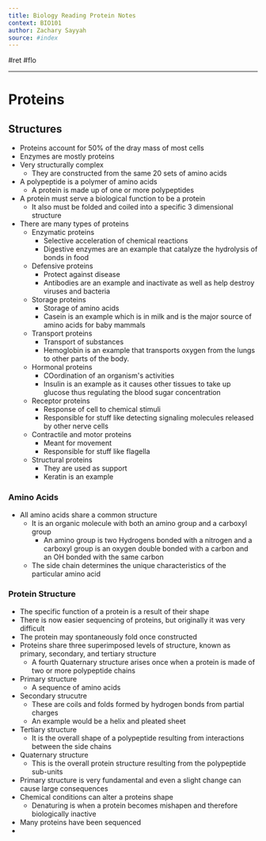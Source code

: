 ```yaml
---
title: Biology Reading Protein Notes
context: BIO101
author: Zachary Sayyah
source: #index
---
```


#ret 
#flo

---

# Proteins

## Structures
 - Proteins account for 50% of the dray mass of most cells
 - Enzymes are mostly proteins
 - Very structurally complex
	 - They are constructed from the same 20 sets of amino acids
 - A polypeptide is a polymer of amino acids
	 - A protein is made up of one or more polypeptides
 - A protein must serve a biological function to be a protein
	 - It also must be folded and coiled into a specific 3 dimensional structure
 - There are many types of proteins
	 - Enzymatic proteins
		 - Selective acceleration of chemical reactions
		 - Digestive enzymes are an example that catalyze the hydrolysis of bonds in food
	 - Defensive proteins
		 - Protect against disease
		 - Antibodies are an example and inactivate as well as help destroy viruses and bacteria
	 - Storage proteins
		 - Storage of amino acids
		 - Casein is an example which is in milk and is the major source of amino acids for baby mammals
	 - Transport proteins
		 - Transport of substances
		 - Hemoglobin is an example that transports oxygen from the lungs to other parts of the body.
	 - Hormonal proteins
		 - COordination of an organism's activities
		 - Insulin is an example as it causes other tissues to take up glucose thus regulating the blood sugar concentration
	 - Receptor proteins
		 - Response of cell to chemical stimuli
		 - Responsible for stuff like detecting signaling molecules released by other nerve cells
	 - Contractile and motor proteins
		 - Meant for movement
		 - Responsible for stuff like flagella
	 - Structural proteins
		 - They are used as support
		 - Keratin is an example
 
 
 
 ### Amino Acids
 
  - All amino acids share a common structure
	  - It is an organic molecule with both an amino group and a carboxyl group
		  - An amino group is two Hydrogens bonded with a nitrogen and a carboxyl group is an oxygen double bonded with a carbon and an OH bonded with the same carbon
	  - The side chain determines the unique characteristics of the particular amino acid


### Protein Structure

 - The specific function of a protein is a result of their shape
 - There is now easier sequencing of proteins, but originally it was very difficult
 - The protein may spontaneously fold once constructed
 - Proteins share three superimposed levels of structure, known as primary, secondary, and tertiary structure
	 - A fourth Quaternary structure arises once when a protein is made of two or more polypeptide chains
 - Primary structure
	 - A sequence of amino acids
 - Secondary strucutre
	 - These are coils and folds formed by hydrogen bonds from partial charges
	 - An example would be a helix and pleated sheet
 - Tertiary structure
	 - It is the overall shape of a polypeptide resulting from interactions between the side chains
 - Quaternary structure
	 - This is the overall protein structure resulting from the polypeptide sub-units
 - Primary structure is very fundamental and even a slight change can cause large consequences
 - Chemical conditions can alter a proteins shape
	 - Denaturing is when a protein becomes mishapen and therefore biologically inactive
 - Many proteins have been sequenced
 - 